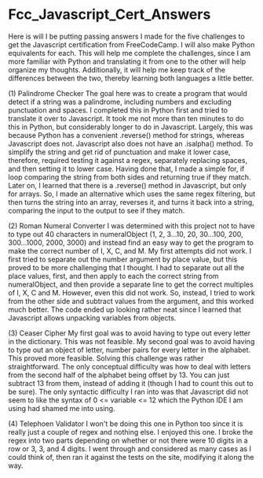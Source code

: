 # Fcc_Javascript_Cert_Answers

Here is will I be putting passing answers I made for the five challenges to get the Javascript certification from FreeCodeCamp. I will also make Python equivalents for each. This will help me complete the challenges, since I am more familiar with Python and translating it from one to the other will help organize my thoughts. Additionally, it will help me keep track of the differences between the two, thereby learning both languages a little better.

(1) Palindrome Checker 
The goal here was to create a program that would detect if a string was a palindrome, including numbers and excluding punctuation and spaces. 
I completed this in Python first and tried to translate it over to Javascript. It took me not more than ten minutes to do this in Python, but considerably longer to do in Javascript. Largely, this was because Python has a convenient .reverse() method for strings, whereas Javascript does not. Javascript also does not have an .isalpha() method. To simplify the string and get rid of punctuation and make it lower case, therefore, required testing it against a regex, separately replacing spaces, and then setting it to lower case. Having done that, I made a simple for, if loop comparing the string from both sides and returning true if they match.
Later on, I learned that there is a .reverse() method in Javascript, but only for arrays. So, I made an alternative which uses the same regex filtering, but then turns the string into an array, reverses it, and turns it back into a string, comparing the input to the output to see if they match.

(2) Roman Numeral Converter
I was determined with this project not to have to type out 40 characters in numeralObject (1, 2, 3...10, 20, 30...100, 200, 300...1000, 2000, 3000) and instead find an easy way to get the program to make the correct number of I, X, C, and M. My first attempts did not work. I first tried to separate out the number argument by place value, but this proved to be more challenging that I thought. I had to separate out all the place values, first, and then apply to each the correct string from numeralObject, and then provide a separate line to get the correct multiples of I, X, C and M. However, even this did not work. So, instead, I tried to work from the other side and subtract values from the argument, and this worked much better. The code ended up looking rather neat since I learned that Javascript allows unpacking variables from objects.

(3) Ceaser Cipher
My first goal was to avoid having to type out every letter in the dictionary. This was not feasible. My second goal was to avoid having to type out an object of letter, number pairs for every letter in the alphabet. This proved more feasible. Solving this challenge was rather straightforward. The only conceptual difficulty was how to deal with letters from the second half of the alphabet being offset by 13. You can just subtract 13 from them, instead of adding it (though I had to count this out to be sure). The only syntactic difficulty I ran into was that Javascript did not seem to like the syntax of 0 <= variable <= 12 which the Python IDE I am using had shamed me into using. 

(4) Telephoen Validator
I won't be doing this one in Python too since it is really just a couple of regex and nothing else. I enjoyed this one. I broke the regex into two parts depending on whether or not there were 10 digits in a row or 3, 3, and 4 digits. I went through and considered as many cases as I could think of, then ran it against the tests on the site, modifying it along the way. 
